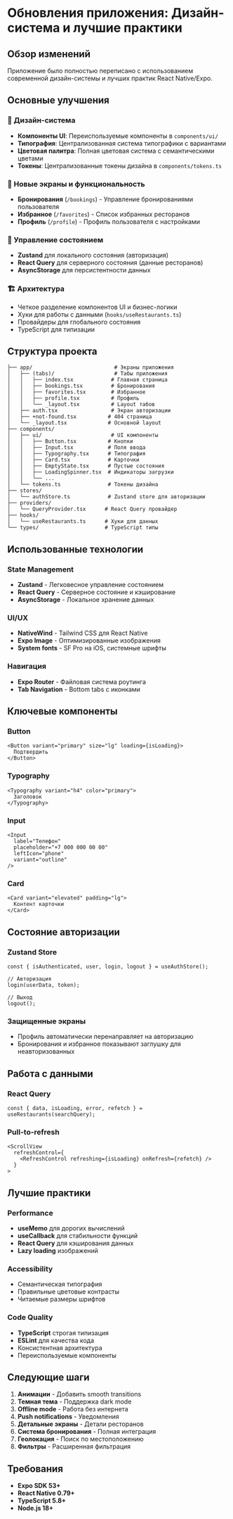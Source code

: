 # Обновления приложения: Дизайн-система и лучшие практики

## Обзор изменений

Приложение было полностью переписано с использованием современной дизайн-системы и лучших практик React Native/Expo.

## Основные улучшения

### 🎨 Дизайн-система

- **Компоненты UI**: Переиспользуемые компоненты в `components/ui/`
- **Типография**: Централизованная система типографики с вариантами
- **Цветовая палитра**: Полная цветовая система с семантическими цветами
- **Токены**: Централизованные токены дизайна в `components/tokens.ts`

### 📱 Новые экраны и функциональность

- **Бронирования** (`/bookings`) - Управление бронированиями пользователя
- **Избранное** (`/favorites`) - Список избранных ресторанов
- **Профиль** (`/profile`) - Профиль пользователя с настройками

### 🔐 Управление состоянием

- **Zustand** для локального состояния (авторизация)
- **React Query** для серверного состояния (данные ресторанов)
- **AsyncStorage** для персистентности данных

### 🏗️ Архитектура

- Четкое разделение компонентов UI и бизнес-логики
- Хуки для работы с данными (`hooks/useRestaurants.ts`)
- Провайдеры для глобального состояния
- TypeScript для типизации

## Структура проекта

```
├── app/                          # Экраны приложения
│   ├── (tabs)/                   # Табы приложения
│   │   ├── index.tsx            # Главная страница
│   │   ├── bookings.tsx         # Бронирования
│   │   ├── favorites.tsx        # Избранное
│   │   ├── profile.tsx          # Профиль
│   │   └── _layout.tsx          # Layout табов
│   ├── auth.tsx                 # Экран авторизации
│   ├── +not-found.tsx          # 404 страница
│   └── _layout.tsx             # Основной layout
├── components/
│   ├── ui/                      # UI компоненты
│   │   ├── Button.tsx          # Кнопки
│   │   ├── Input.tsx           # Поля ввода
│   │   ├── Typography.tsx      # Типография
│   │   ├── Card.tsx            # Карточки
│   │   ├── EmptyState.tsx      # Пустые состояния
│   │   ├── LoadingSpinner.tsx  # Индикаторы загрузки
│   │   └── ...
│   └── tokens.ts               # Токены дизайна
├── stores/
│   └── authStore.ts            # Zustand store для авторизации
├── providers/
│   └── QueryProvider.tsx      # React Query провайдер
├── hooks/
│   └── useRestaurants.ts      # Хуки для данных
└── types/                     # TypeScript типы
```

## Использованные технологии

### State Management

- **Zustand** - Легковесное управление состоянием
- **React Query** - Серверное состояние и кэширование
- **AsyncStorage** - Локальное хранение данных

### UI/UX

- **NativeWind** - Tailwind CSS для React Native
- **Expo Image** - Оптимизированные изображения
- **System fonts** - SF Pro на iOS, системные шрифты

### Навигация

- **Expo Router** - Файловая система роутинга
- **Tab Navigation** - Bottom tabs с иконками

## Ключевые компоненты

### Button

```tsx
<Button variant="primary" size="lg" loading={isLoading}>
  Подтвердить
</Button>
```

### Typography

```tsx
<Typography variant="h4" color="primary">
  Заголовок
</Typography>
```

### Input

```tsx
<Input
  label="Телефон"
  placeholder="+7 000 000 00 00"
  leftIcon="phone"
  variant="outline"
/>
```

### Card

```tsx
<Card variant="elevated" padding="lg">
  Контент карточки
</Card>
```

## Состояние авторизации

### Zustand Store

```tsx
const { isAuthenticated, user, login, logout } = useAuthStore();

// Авторизация
login(userData, token);

// Выход
logout();
```

### Защищенные экраны

- Профиль автоматически перенаправляет на авторизацию
- Бронирования и избранное показывают заглушку для неавторизованных

## Работа с данными

### React Query

```tsx
const { data, isLoading, error, refetch } = useRestaurants(searchQuery);
```

### Pull-to-refresh

```tsx
<ScrollView
  refreshControl={
    <RefreshControl refreshing={isLoading} onRefresh={refetch} />
  }
>
```

## Лучшие практики

### Performance

- **useMemo** для дорогих вычислений
- **useCallback** для стабильности функций
- **React Query** для кэширования данных
- **Lazy loading** изображений

### Accessibility

- Семантическая типография
- Правильные цветовые контрасты
- Читаемые размеры шрифтов

### Code Quality

- **TypeScript** строгая типизация
- **ESLint** для качества кода
- Консистентная архитектура
- Переиспользуемые компоненты

## Следующие шаги

1. **Анимации** - Добавить smooth transitions
2. **Темная тема** - Поддержка dark mode
3. **Offline mode** - Работа без интернета
4. **Push notifications** - Уведомления
5. **Детальные экраны** - Детали ресторанов
6. **Система бронирования** - Полная интеграция
7. **Геолокация** - Поиск по местоположению
8. **Фильтры** - Расширенная фильтрация

## Требования

- **Expo SDK 53+**
- **React Native 0.79+**
- **TypeScript 5.8+**
- **Node.js 18+**
